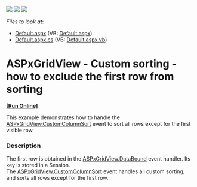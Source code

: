 <!-- default badges list -->
![](https://img.shields.io/endpoint?url=https://codecentral.devexpress.com/api/v1/VersionRange/128533134/10.1.4%2B)
[![](https://img.shields.io/badge/Open_in_DevExpress_Support_Center-FF7200?style=flat-square&logo=DevExpress&logoColor=white)](https://supportcenter.devexpress.com/ticket/details/E2207)
[![](https://img.shields.io/badge/📖_How_to_use_DevExpress_Examples-e9f6fc?style=flat-square)](https://docs.devexpress.com/GeneralInformation/403183)
<!-- default badges end -->
<!-- default file list -->
*Files to look at*:

* [Default.aspx](./CS/WebSite/Default.aspx) (VB: [Default.aspx](./VB/WebSite/Default.aspx))
* [Default.aspx.cs](./CS/WebSite/Default.aspx.cs) (VB: [Default.aspx.vb](./VB/WebSite/Default.aspx.vb))
<!-- default file list end -->
# ASPxGridView - Custom sorting - how to exclude the first row from sorting
<!-- run online -->
**[[Run Online]](https://codecentral.devexpress.com/e2207/)**
<!-- run online end -->


<p>This example demonstrates how to handle the <a href="http://documentation.devexpress.com/#AspNet/DevExpressWebASPxGridViewASPxGridView_CustomColumnSorttopic">ASPxGridView.CustomColumnSort</a> event to sort all rows except for the first visible row.</p>


<h3>Description</h3>

<p>The first row is obtained in the <a href="http://documentation.devexpress.com/#AspNet/DevExpressWebASPxClassesASPxDataWebControlBase_DataBoundtopic">ASPxGridView.DataBound</a> event handler. Its key is stored in a Session.<br /> The <a href="http://documentation.devexpress.com/#AspNet/DevExpressWebASPxGridViewASPxGridView_CustomColumnSorttopic">ASPxGridView.CustomColumnSort</a> event handles all custom sorting, and sorts all rows except for the first row.</p>

<br/>


